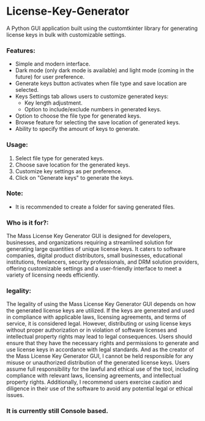 # License-Key-Generator
A Python GUI application built using the customtkinter library for generating license keys in bulk with customizable settings.
### Features:
- Simple and modern interface.
- Dark mode (only dark mode is available) and light mode (coming in the future) for user preference.
- Generate keys button activates when file type and save location are selected.
- Keys Settings tab allows users to customize generated keys:
  - Key length adjustment.
  - Option to include/exclude numbers in generated keys.
- Option to choose the file type for generated keys.
- Browse feature for selecting the save location of generated keys.
- Ability to specify the amount of keys to generate.

### Usage:
1. Select file type for generated keys.
2. Choose save location for the generated keys.
3. Customize key settings as per preference.
4. Click on "Generate keys" to generate the keys.

### Note:
- It is recommended to create a folder for saving generated files.

### Who is it for?:
The Mass License Key Generator GUI is designed for developers, businesses, and organizations requiring a streamlined solution for generating large quantities of unique license keys. It caters to software companies, digital product distributors, small businesses, educational institutions, freelancers, security professionals, and DRM solution providers, offering customizable settings and a user-friendly interface to meet a variety of licensing needs efficiently.

### legality:
The legality of using the Mass License Key Generator GUI depends on how the generated license keys are utilized. If the keys are generated and used in compliance with applicable laws, licensing agreements, and terms of service, it is considered legal. However, distributing or using license keys without proper authorization or in violation of software licenses and intellectual property rights may lead to legal consequences. Users should ensure that they have the necessary rights and permissions to generate and use license keys in accordance with legal standards. And as the creator of the Mass License Key Generator GUI, I cannot be held responsible for any misuse or unauthorized distribution of the generated license keys. Users assume full responsibility for the lawful and ethical use of the tool, including compliance with relevant laws, licensing agreements, and intellectual property rights. Additionally, I recommend users exercise caution and diligence in their use of the software to avoid any potential legal or ethical issues.

### It is currently still Console based.
